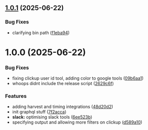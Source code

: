 ## [1.0.1](https://github.com/kranners/activity-mcp/compare/v1.0.0...v1.0.1) (2025-06-22)


### Bug Fixes

* clarifying bin path ([f1eba94](https://github.com/kranners/activity-mcp/commit/f1eba94617c4869d2d039683b2b2bcdc34116b92))

# 1.0.0 (2025-06-22)


### Bug Fixes

* fixing clickup user id tool, adding color to google tools ([09b6aa1](https://github.com/kranners/activity-mcp/commit/09b6aa1d8a4aa7aceab56f30c116bb4000eb7c0d))
* whoops didnt include the release script ([2629c6f](https://github.com/kranners/activity-mcp/commit/2629c6f662f5a1825c26f8012c9e1d950599f3ab))


### Features

* adding harvest and timing integrations ([48d20d2](https://github.com/kranners/activity-mcp/commit/48d20d2d797cbf1b4e357fb2a010b3112899fa5e))
* init graphql stuff ([7f2acca](https://github.com/kranners/activity-mcp/commit/7f2acca907b3ec892d983aac99255ff7c9cfa34c))
* **slack:** optimising slack tools ([6ee523b](https://github.com/kranners/activity-mcp/commit/6ee523b95c6d719f608c947f959fde53888b640d))
* specifying output and allowing more filters on clickup ([d589a10](https://github.com/kranners/activity-mcp/commit/d589a1092212a1d0a5da2bb06922a48b84284380))
